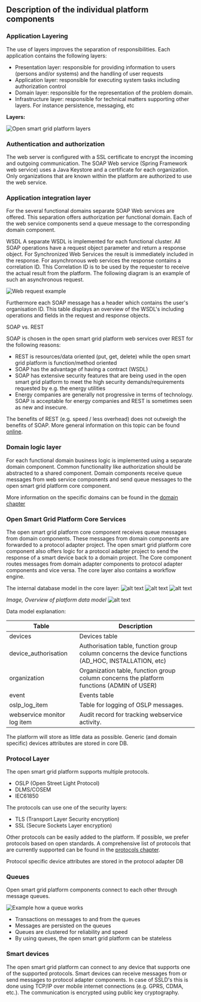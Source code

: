 ## Description of the individual platform components

### Application Layering

The use of layers improves the separation of responsibilities. Each application contains the following layers:

- Presentation layer: responsible for providing information to users (persons and/or systems) and the handling of user requests
- Application layer: responsible for executing system tasks including authorization control
- Domain layer: responsible for the representation of the problem domain.
- Infrastructure layer: responsible for technical matters supporting other layers. For instance persistence, messaging, etc

**Layers:**

 ![Open smart grid platform layers](./OSGP-components.png "Layers")


### Authentication and authorization

The web server is configured with a SSL certificate to encrypt the incoming and outgoing communication. The SOAP Web service (Spring Framework web service) uses a Java Keystore and a certificate for each organization. Only organizations that are known within the platform are authorized to use the web service.

### Application integration layer

For the several functional domains separate SOAP Web services are offered. This separation offers authorization per functional domain. Each of the web service components send a queue message to the corresponding domain component.

WSDL
A separate WSDL is implemented for each functional cluster. All SOAP operations have a request object parameter and return a response object. For Synchronized Web Services the result is immediately included in the response.
For asynchronous web services the response contains a correlation ID. This Correlation ID is to be used by the requester to receive the actual result from the platform. The following diagram is an example of such an asynchronous request.

![Web request example](./a-sync-web-service-request.png "A-Sync Web Service Request")

Furthermore each SOAP message has a header which contains the user's organisation ID. This table displays an overview of the WSDL's including operations and fields in the request and response objects.

SOAP vs. REST

SOAP is chosen in the open smart grid platform web services over REST for the following reasons:
- REST is resources/data oriented (put, get, delete) while the open smart grid platform is function/method oriented
- SOAP has the advantage of having a contract (WSDL)
- SOAP has extensive security features that are being used in the open smart grid platform to meet the high security demands/requirements requested by e.g. the energy utilities
- Energy companies are generally not progressive in terms of technology. SOAP is acceptable for energy companies and REST is sometimes seen as new and insecure.

The benefits of REST (e.g. speed / less overhead) does not outweigh the benefits of SOAP. More general information on this topic can be found [online](http://spf13.com/post/soap-vs-rest).


### Domain logic layer

For each functional domain business logic is implemented using a separate domain component. Common functionality like authorization should be abstracted to a shared component. Domain components receive queue messages from web service components and send queue messages to the open smart grid platform core component.

More information on the specific domains can be found in the [domain chapter](../Domains/README.md)

### Open Smart Grid Platform Core Services

The open smart grid platform core component receives queue messages from domain components. These messages from domain components are forwarded to a protocol adapter project. The open smart grid platform core component also offers logic for a protocol adapter project to send the response of a smart device back to a domain project.
The Core component routes messages from domain adapter components to protocol adapter components and vice versa. The core layer also contains a workflow engine.

The internal database model in the core layer:
![alt text](./Core-datamodel/OSGP-core-model.png "Core model")
![alt text](./Core-datamodel/OSGP-core-logging-and-monitor-model.png "Logging and monitor model")
![alt text](./Core-datamodel/OSGP-core-OSLP-device-model.png "Device model")


_Image, Overview of platform data model_
![alt text](./data-model.png "Data Model")

Data model explanation:

| **Table** | **Description** |
| --- | --- |
| devices | Devices table |
| device\_authorisation | Authorisation table, function group column concerns the device functions (AD\_HOC, INSTALLATION, etc) |
| organization | Organization table, function group column concerns the platform functions (ADMIN of USER) |
| event | Events table |
| oslp\_log\_item | Table for logging of OSLP messages. |
| webservice monitor log item | Audit record for tracking webservice activity. |

The platform will store as little data as possible.
Generic (and domain specific) devices attributes are stored in core DB.

### Protocol Layer

The open smart grid platform supports multiple protocols.

- OSLP (Open Street Light Protocol)
- DLMS/COSEM
- IEC61850

The protocols can use one of the security layers:
- TLS (Transport Layer Security encryption)
- SSL (Secure Sockets Layer encryption)

Other protocols can be easily added to the platform. If possible, we prefer protocols based on open standards.
A comprehensive list of protocols that are currently supported can be found in the [protocols chapter](../Protocols/README.md).

Protocol specific device attributes are stored in the protocol adapter DB

### Queues
Open smart grid platform components connect to each other through message queues.

 ![Example how a queue works](./Queues.png "Queues")

* Transactions on messages to and from the queues
* Messages are persisted on the queues
* Queues are clustered for reliability and speed
* By using queues, the open smart grid platform can be stateless

### Smart devices

The open smart grid platform can connect to any device that supports one of the supported protocols.
Smart devices can receive messages from or send messages to protocol adapter components. In case of SSLD's this is done using TCP/IP over mobile internet connections (e.g. GPRS, CDMA, etc.). The communication is encrypted using public key cryptography.
